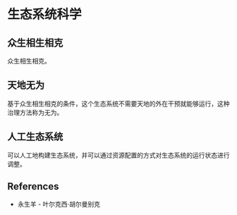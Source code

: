 # 生态系统科学

## 众生相生相克

众生相生相克。

## 天地无为

基于众生相生相克的条件，这个生态系统不需要天地的外在干预就能够运行，这种治理方法称为无为。

## 人工生态系统

可以人工地构建生态系统，并可以通过资源配置的方式对生态系统的运行状态进行调整。

## References

- 永生羊 - 叶尔克西·胡尔曼别克
